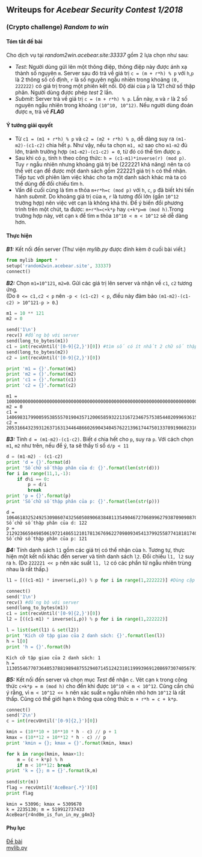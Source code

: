 
## Writeups for _Acebear Security Contest 1/2018_
### (Crypto challenge) _Random to win_
#### Tóm tắt đề bài
Cho dịch vụ tại _random2win.acebear.site:33337_ gồm 2 lựa chọn như sau:
- _Test_:
Người dùng gửi lên một thông điệp, thông điệp này được ánh xạ thành số nguyên `m`. Server sau đó trả về giá trị `c = (m + r*h) % p` với `h`,`p` là 2 thông số cố định, `r` là số nguyên ngẫu nhiên trong khoảng `(0, 222222)` có giá trị trong một phiên kết nối. Độ dài của `p` là 121 chữ số thập phân. Người dùng được phép _test_ 2 lần.
- _Submit_:
Server trả về giá trị `c = (m + r*h) % p`. Lần này, `m` và `r` là 2 số nguyên ngẫu nhiên trong khoảng `(10^10, 10^12)`. Nếu người dùng đoán được `m`, trả về _**FLAG**_

#### Ý tưởng giải quyết

- Từ `c1 = (m1 + r*h) % p` và `c2 = (m2 + r*h) % p`, dễ dàng suy ra `(m1-m2)-(c1-c2)` chia hết `p`. Như vậy, nếu ta chọn `m1, m2` sao cho `m1-m2` đủ lớn, tránh trường hợp `(m1-m2)-(c1-c2) = 0`, từ đó có thể tìm được `p`.  
- Sau khi có `p`, tính `h` theo công thức: `h = (c1-m1)*inverse(r) (mod p)`. Tuy `r` ngẫu nhiên nhưng khoảng giá trị bé (222221 khả năng) nên ta có thể vét cạn để được một danh sách gồm 222221 giá trị `h` có thể nhận. Tiếp tục với phiên làm việc khác cho ta một danh sách khác mà ta có thể dùng để đối chiếu tìm `h`.  
- Vấn đề cuối cùng là tìm `m` thỏa `m+r*h=c (mod p)` với `h`, `c`, `p` đã biết khi tiến hành _submit_. Do khoảng giá trị của `m`, `r` là tương đối lớn (gần `10^12` trường hợp) nên việc vét cạn là không khả thi. Để ý biến đổi phương trình trên một chút, ta được: `m+r*h=c+k*p` hay `c+k*p=m (mod h)`.Trong trường hợp này, vét cạn `k` để tìm `m` thỏa `10^10 < m < 10^12` sẽ dễ dàng hơn.

#### Thực hiện
**_B1:_** Kết nối đến server
(Thư viện _mylib.py_ được đính kèm ở cuối bài viết.)


```python
from mylib import *
setup('random2win.acebear.site', 33337)
connect()
```

**_B2:_** Chọn `m1=10^121`, `m2=0`. Gửi các giá trị lên server và nhận về `c1`, `c2` tương ứng.  
(Do `0 <= c1,c2 < p` nên `-p < (c1-c2) < p`, điều này đảm bảo `(m1-m2)-(c1-c2) > 10^121-p > 0`.)


```python
m1 = 10 ** 121
m2 = 0

send('1\n')
recv() #đồng bộ với server
send(long_to_bytes(m1))
c1 = int(recvUntil('[0-9]{2,}')[0]) #tìm số có ít nhất 2 chữ số thập phân trong dữ liệu nhận về
send(long_to_bytes(m2))
c2 = int(recvUntil('[0-9]{2,}')[0])

print 'm1 = {}'.format(m1)
print 'm2 = {}'.format(m2)
print 'c1 = {}'.format(c1)
print 'c2 = {}'.format(c2)

```

    m1 = 10000000000000000000000000000000000000000000000000000000000000000000000000000000000000000000000000000000000000000000000000
    m2 = 0
    c1 = 1406983179900595385557019043571200658593221316723467575385440209969361576788258556848199116579383488438389695494221175253
    c2 = 2053166432393126371631344648660269043404576221396174475013378919060231677937183357398459728832478957505759781250473282058
    

**_B3:_** Tính `d = (m1-m2)-(c1-c2)`. Biết `d` chia hết cho `p`, suy ra `p`. Với cách chọn `m1`, `m2` như trên, nếu để ý, ta sẽ thấy tỉ số `d/p < 11`


```python
d = (m1-m2) - (c1-c2)
print 'd = {}'.format(d)
print 'Số chữ số thập phân của d: {}'.format(len(str(d)))
for i in range(11,1,-1):
    if d%i == 0:
        p = d/i
        break
print 'p = {}'.format(p)
print 'Số chữ số thập phân của p: {}'.format(len(str(p)))
```

    d = 10646183252492530986074325605089068384811354904672706899627938709090870101148924800550260612253095469067370085756252106805
    Số chữ số thập phân của d: 122
    p = 2129236650498506197214865121017813676962270980934541379925587741818174020229784960110052122450619093813474017151250421361
    Số chữ số thập phân của p: 121
    

**_B4:_** Tính danh sách `l1` gồm các giá trị có thể nhận của `h`. Tương tự, thực hiện một kết nối khác đến server và tính danh sách `l2`. Đối chiếu `l1, l2` suy ra `h`. (Do `222221 << p` nên xác suất `l1, l2` có các phần tử ngẫu nhiên trùng nhau là rất thấp.)


```python
l1 = [((c1-m1) * inverse(i,p)) % p for i in range(1,222222)] #Dùng cặp c2, m2 cũng cho kết quả tương tự

connect()
send('1\n')
recv() #đồng bộ với server
send(long_to_bytes(m1))
c1 = int(recvUntil('[0-9]{2,}')[0])
l2 = [((c1-m1) * inverse(i,p)) % p for i in range(1,222222)]

l = list(set(l1) & set(l2))
print 'Kích cỡ tập giao của 2 danh sách: {}'.format(len(l))
h = l[0]
print 'h = {}'.format(h)
```

    Kích cỡ tập giao của 2 danh sách: 1
    h = 11305546770736405378819894875529407145124231011999396912086973074056791191623579252993880901245430834195596982773094
    

**_B5:_** Kết nối đến server và chọn mục _Test_ để nhận `c`. Vét cạn `k` trong công thức `c+k*p = m (mod h)` cho đến khi được `10^10 < m < 10^12`. Cũng cần chú ý rằng, vì `m < 10^12 << h` nên xác suất `m` ngẫu nhiên nhỏ hơn `10^12` là rất thấp. Cũng có thể giới hạn `k` thông qua công thức `m + r*h = c + k*p`.


```python
connect()
send('2\n')
c = int(recvUntil('[0-9]{2,}')[0])

kmin = (10**10 + 10**10 * h - c) // p + 1
kmax = (10**12 + 10**12 * h - c) // p
print 'kmin = {}; kmax = {}'.format(kmin, kmax)

for k in range(kmin, kmax+1):
    m = (c + k*p) % h
    if m < 10**12: break
print 'k = {}; m = {}'.format(k,m)
        
send(str(m))
flag = recvUntil('AceBear{.*}')[0]
print flag
```

    kmin = 53096; kmax = 5309670
    k = 2235130; m = 519912737433
    AceBear{r4nd0m_is_fun_in_my_g4m3}
    
#### Phụ lục
[Đề bài](./random2win.tar.gz)  
[mylib.py](./mylib.py)
